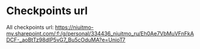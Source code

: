 # Checkpoints url

All checkpoints url: https://niuitmo-my.sharepoint.com/:f:/g/personal/334436_niuitmo_ru/Eh0Ae7VbMuVFnFkADCF-_aoBtTz98dlP5vG7_Bu5cOduMA?e=UnioT7


